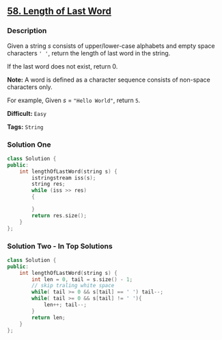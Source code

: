 ## [58. Length of Last Word](https://leetcode.com/problems/length-of-last-word/#/description)

### Description

Given a string _s_ consists of upper/lower-case alphabets and empty space characters `' '`, return the length of last word in the string.

If the last word does not exist, return 0.

**Note:** A word is defined as a character sequence consists of non-space characters only.

For example,
Given _s_ = `"Hello World"`,
return `5`.

**Difficult:** `Easy`

**Tags:** `String`

### Solution One

```c++
class Solution {
public:
    int lengthOfLastWord(string s) {
        istringstream iss(s);
        string res;
        while (iss >> res)
        {

        }
        return res.size();
    }
};
```

### Solution Two - In Top Solutions

```c++
class Solution {
public:
    int lengthOfLastWord(string s) {
        int len = 0, tail = s.size() - 1;
        // skip traling white space
        while( tail >= 0 && s[tail] == ' ') tail--;
        while( tail >= 0 && s[tail] != ' '){
            len++; tail--;
        }
        return len;
    }
};
```

